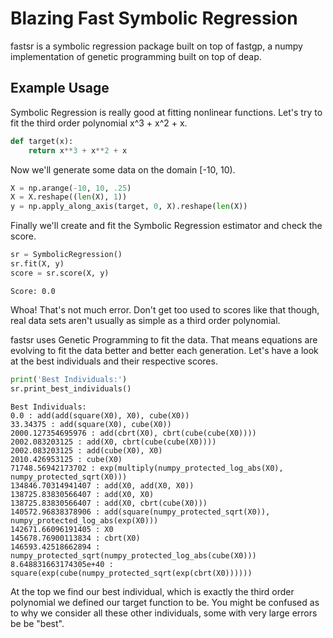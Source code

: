 # Blazing Fast Symbolic Regression

fastsr is a symbolic regression package built on top of fastgp, a numpy implementation of genetic programming built on top of deap.

Example Usage
-------------
Symbolic Regression is really good at fitting nonlinear functions. Let's try to fit the third order polynomial x^3 + x^2 + x.
```python
def target(x):
    return x**3 + x**2 + x
```
Now we'll generate some data on the domain \[-10, 10\).
```python
X = np.arange(-10, 10, .25)
X = X.reshape((len(X), 1))
y = np.apply_along_axis(target, 0, X).reshape(len(X))
```
Finally we'll create and fit the Symbolic Regression estimator and check the score.
```python
sr = SymbolicRegression()
sr.fit(X, y)
score = sr.score(X, y)
```
```
Score: 0.0
```
Whoa! That's not much error. Don't get too used to scores like that though, real data sets aren't usually as simple as a third order polynomial.

fastsr uses Genetic Programming to fit the data. That means equations are evolving to fit the data better and better each generation. Let's have a look at the best individuals and their respective scores.
```python
print('Best Individuals:')
sr.print_best_individuals()
```
```
Best Individuals:
0.0 : add(add(square(X0), X0), cube(X0))
33.34375 : add(square(X0), cube(X0))
2000.127354695976 : add(cbrt(X0), cbrt(cube(cube(X0))))
2002.083203125 : add(X0, cbrt(cube(cube(X0))))
2002.083203125 : add(cube(X0), X0)
2010.426953125 : cube(X0)
71748.56942173702 : exp(multiply(numpy_protected_log_abs(X0), numpy_protected_sqrt(X0)))
134846.70314941407 : add(X0, add(X0, X0))
138725.83830566407 : add(X0, X0)
138725.83830566407 : add(X0, cbrt(cube(X0)))
140572.96838378906 : add(square(numpy_protected_sqrt(X0)), numpy_protected_log_abs(exp(X0)))
142671.66096191405 : X0
145678.76900113834 : cbrt(X0)
146593.42518662894 : numpy_protected_sqrt(numpy_protected_log_abs(cube(X0)))
8.648831663174305e+40 : square(exp(cube(numpy_protected_sqrt(exp(cbrt(X0))))))
```
At the top we find our best individual, which is exactly the third order polynomial we defined our target function to be. You might be confused as to why we consider all these other individuals, some with very large errors be be "best".